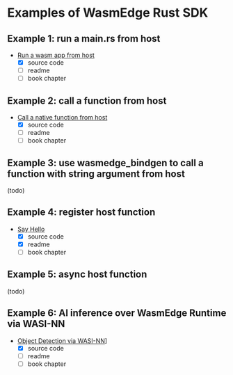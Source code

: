 # Examples of WasmEdge Rust SDK

## Example 1: run a main.rs from host

- [Run a wasm app from host](run-wasm-app-from-host/)
  - [x] source code
  - [ ] readme
  - [ ] book chapter

## Example 2: call a function from host

- [Call a native function from host](call-func-from-host/README.md)
  - [x] source code
  - [ ] readme
  - [ ] book chapter

## Example 3: use wasmedge_bindgen to call a function with string argument from host

(todo)

## Example 4: register host function

- [Say Hello](say_hello/README.md)
  - [x] source code
  - [x] readme
  - [ ] book chapter

## Example 5: async host function

(todo)

## Example 6: AI inference over WasmEdge Runtime via WASI-NN

- [Object Detection via WASI-NN](object-detection-via-wasinn/README.md)]
  - [x] source code
  - [ ] readme
  - [ ] book chapter
